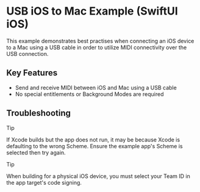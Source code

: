 # USB iOS to Mac Example (SwiftUI iOS)

This example demonstrates best practises when connecting an iOS device to a Mac using a USB cable in order to utilize MIDI connectivity over the USB connection.

## Key Features

- Send and receive MIDI between iOS and Mac using a USB cable
- No special entitlements or Background Modes are required

## Troubleshooting

> [!TIP]
> If Xcode builds but the app does not run, it may be because Xcode is defaulting to the wrong Scheme. Ensure the example app's Scheme is selected then try again.

> [!TIP]
> When building for a physical iOS device, you must select your Team ID in the app target's code signing.
